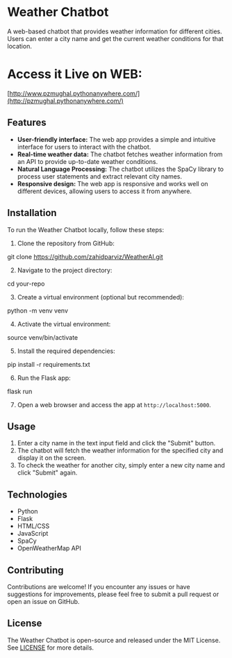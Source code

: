 # Weather Chatbot

A web-based chatbot that provides weather information for different cities. Users can enter a city name and get the current weather conditions for that location.

# Access it Live on WEB:

[http://www.pzmughal.pythonanywhere.com/](http://pzmughal.pythonanywhere.com/)

## Features

- **User-friendly interface:** The web app provides a simple and intuitive interface for users to interact with the chatbot.
- **Real-time weather data:** The chatbot fetches weather information from an API to provide up-to-date weather conditions.
- **Natural Language Processing:** The chatbot utilizes the SpaCy library to process user statements and extract relevant city names.
- **Responsive design:** The web app is responsive and works well on different devices, allowing users to access it from anywhere.

## Installation

To run the Weather Chatbot locally, follow these steps:

1. Clone the repository from GitHub:

git clone https://github.com/zahidparviz/WeatherAI.git


2. Navigate to the project directory:

cd your-repo


3. Create a virtual environment (optional but recommended):

python -m venv venv


4. Activate the virtual environment:

source venv/bin/activate


5. Install the required dependencies:

pip install -r requirements.txt


6. Run the Flask app:

flask run


7. Open a web browser and access the app at `http://localhost:5000`.

## Usage

1. Enter a city name in the text input field and click the "Submit" button.
2. The chatbot will fetch the weather information for the specified city and display it on the screen.
3. To check the weather for another city, simply enter a new city name and click "Submit" again.

## Technologies

- Python
- Flask
- HTML/CSS
- JavaScript
- SpaCy
- OpenWeatherMap API

## Contributing

Contributions are welcome! If you encounter any issues or have suggestions for improvements, please feel free to submit a pull request or open an issue on GitHub.

## License

The Weather Chatbot is open-source and released under the MIT License. See [LICENSE](LICENSE) for more details.
